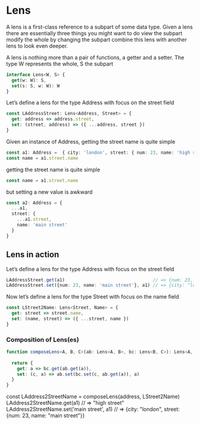 # Lens

A lens is a first-class reference to a subpart of some data type.  Given a lens there are essentially three things you might want to do view the subpart modify the whole by changing the subpart combine this 
lens with another lens to look even deeper.

A lens is nothing more than a pair of functions, a getter and a setter. The type W represents the whole, S the subpart

```typescript
interface Lens<W, S> {
  get(w: W): S,
  set(s: S, w: W): W
}
```

Let’s define a lens for the type Address with focus on the street field

```typescript
const LAddressStreet: Lens<Address, Street> = {
  get: address => address.street,
  set: (street, address) => ({ ...address, street })
}
```
Given an instance of Address, getting the street name is quite simple

```typescript
const a1: Address =  { city: 'london', street: { num: 23, name: 'high street' } }
const name = a1.street.name
```
getting the street name is quite simple
```typescript
const name = a1.street.name
```

but setting a new value is awkward
```typescript
const a2: Address = {
  ...a1,
  street: {
    ...a1.street,
    name: 'main street'
  }
}
```

## Lens in action
Let’s define a lens for the type Address with focus on the street field

```typescript
LAddressStreet.get(a1)                                 // => {num: 23, name: "high street"}
LAddressStreet.set({num: 23, name: 'main street'}, a1) // => {city: "london", street: {num: 23, name: "main street"}}
```
Now let’s define a lens for the type Street with focus on the name field

```typescript
const LStreet2Name: Lens<Street, Name> = {
  get: street => street.name,
  set: (name, street) => ({ ...street, name })
}
```

### Composition of Lens(es)
```typescript
function composeLens<A, B, C>(ab: Lens<A, B>, bc: Lens<B, C>): Lens<A, C> {
  
  return {
    get: a => bc.get(ab.get(a)),
    set: (c, a) => ab.set(bc.set(c, ab.get(a)), a)
  }
}
```


const LAddress2StreetName = composeLens(address, LStreet2Name)
LAddress2StreetName.get(a1)                 // => "high street"
LAddress2StreetName.set('main street', a1)  // => {city: "london", street: {num: 23, name: "main street"}}
```
